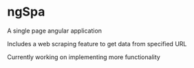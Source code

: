 # ngSpa

A single page angular application 

Includes a web scraping feature to get data from specified URL

Currently working on implementing more functionality
